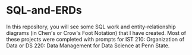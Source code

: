 # SQL-and-ERDs
In this repository, you will see some SQL work and entity-relationship diagrams (in Chen's or Crow's Foot Notation) that I have created.
Most of these projects were completed with prompts for IST 210: Organization of Data or DS 220: Data Management for Data Science at Penn State.
